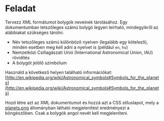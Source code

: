 # Feladat

Tervezz XML formátumot bolygók neveinek tárolásához. Egy dokumentumban tetszőleges számú bolygó legyen leírható, mindegyikről az alábbiakat szükséges tárolni:

* Név tetszőleges számú különböző nyelven (legalább egy kötelező), minden esetben meg kell adni a nyelvet is (például `en`, `hu`)
* Nemzetközi Csillagászati Unió (International Astronomical Union, IAU) rövidítés
* A bolygót jelölő szimbólum

Használd a következő helyen található információkat: [http://en.wikipedia.org/wiki/Astronomical_symbols#Symbols_for_the_planets](http://en.wikipedia.org/wiki/Astronomical_symbols#Symbols_for_the_planets)

Hozd létre azt az XML dokumentumot és hozzá azt a CSS stíluslapot, mely a [planets.png](planets.png) állományban látható megjelenítést eredményezi a böngészőben. Csak a bolygók angol nevét kell megjeleníteni.

